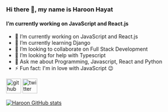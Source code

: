 ### Hi there 👋, my name is Haroon Hayat
#### I’m currently working on JavaScript and React.js

- 🔭 I’m currently working on JavaScript and React.js 
- 🌱 I’m currently learning Django 
- 👯 I’m looking to collaborate on Full Stack Development 
- 🤔 I’m looking for help with Typescript 
- 💬 Ask me about Programming, Javascript, React and Python 
- ⚡ Fun fact: I'm in love with JavaScript 😉 

[<img src='https://cdn.jsdelivr.net/npm/simple-icons@3.0.1/icons/github.svg' alt='github' height='40'>](https://github.com/hayatharoon)  [<img src='https://cdn.jsdelivr.net/npm/simple-icons@3.0.1/icons/twitter.svg' alt='twitter' height='40'>](https://twitter.com/https://twitter.com/haron_hayat)  

[![Haroon GitHub stats](https://github-readme-stats.vercel.app/api?username=hayatharoon)](https://github.com/hayatharoon/github-readme-stats)

